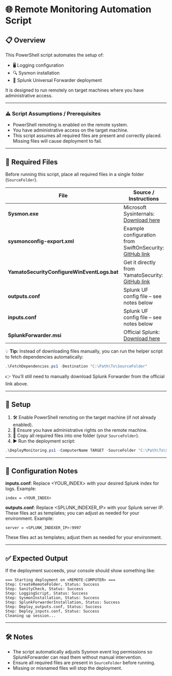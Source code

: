 # 🌐 Remote Monitoring Automation Script

## 📋 Overview

This PowerShell script automates the setup of:

- 🖥️ Logging configuration
- 🔍 Sysmon installation
- 📡 Splunk Universal Forwarder deployment

It is designed to run remotely on target machines where you have administrative access.

---

### ⚠️ Script Assumptions / Prerequisites

- PowerShell remoting is enabled on the remote system.
- You have administrative access on the target machine.
- This script assumes all required files are present and correctly placed. Missing files will cause deployment to fail.

---

## 📂 Required Files

Before running this script, place all required files in a single folder (`SourceFolder`).

| **File**                           | **Source / Instructions**                                                                 |
|------------------------------------|---------------------------------------------------------------------------------------|
| **Sysmon.exe**                     | Microsoft Sysinternals: [Download here](https://learn.microsoft.com/en-us/sysinternals/downloads/sysmon) |
| **sysmonconfig-export.xml**        | Example configuration from SwiftOnSecurity: [GitHub link](https://github.com/SwiftOnSecurity/sysmon-config) |
| **YamatoSecurityConfigureWinEventLogs.bat** | Get it directly from YamatoSecurity: [GitHub link](https://github.com/Yamato-Security/EnableWindowsLogSettings) |
| **outputs.conf**                   | Splunk UF config file – see notes below |
| **inputs.conf**                    | Splunk UF config file – see notes below |
| **SplunkForwarder.msi**            | Official Splunk: [Download here](https://www.splunk.com/en_us/download/universal-forwarder.html) |

💡 **Tip:** Instead of downloading files manually, you can run the helper script to fetch dependencies automatically:

```powershell
.\FetchDependencies.ps1 -Destination "C:\Path\To\SourceFolder"
```
👉 You’ll still need to manually download Splunk Forwarder from the official link above.

---

## 🚀 Setup

1. 🛠️ Enable PowerShell remoting on the target machine (if not already enabled).
2. 🔐 Ensure you have administrative rights on the remote machine.
3. 📂 Copy all required files into one folder (your `SourceFolder`).
4. ▶️ Run the deployment script:

```powershell
.\DeployMonitoring.ps1 -ComputerName TARGET -SourceFolder "C:\Path\To\SourceFolder"
```
---

## 📝 Configuration Notes
**inputs.conf**: Replace <YOUR_INDEX> with your desired Splunk index for logs.
Example:
```
index = <YOUR_INDEX>
```
**outputs.conf**: Replace <SPLUNK_INDEXER_IP> with your Splunk server IP.
These files act as templates; you can adjust as needed for your environment.
Example:
```
server = <SPLUNK_INDEXER_IP>:9997
```
These files act as templates; adjust them as needed for your environment.

---

## ✅ Expected Output
If the deployment succeeds, your console should show something like:
```
=== Starting deployment on <REMOTE-COMPUTER> ===
Step: CreateRemoteFolder, Status: Success
Step: SanityCheck, Status: Success
Step: LoggingScript, Status: Success
Step: SysmonInstallation, Status: Success
Step: SplunkForwarderInstallation, Status: Success
Step: Deploy_outputs.conf, Status: Success
Step: Deploy_inputs.conf, Status: Success
Cleaning up session...
```

---

## 🛠️ Notes

- The script automatically adjusts Sysmon event log permissions so SplunkForwarder can read them without manual intervention.
- Ensure all required files are present in `SourceFolder` before running.
- Missing or misnamed files will stop the deployment.
